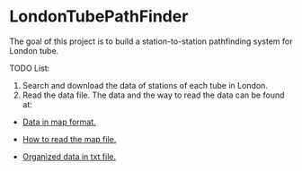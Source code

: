 # LondonTubePathFinder

The goal of this project is to build a station-to-station pathfinding system for London tube.

TODO List:
1. Search and download the data of stations of each tube in London.
2. Read the data file. The data and the way to read the data can be found at:

- [Data in map format.](https://www.cs.cornell.edu/~arb/data/spatial-underground-London/)

- [How to read the map file.](https://stackoverflow.com/questions/874461/read-mat-files-in-python)

- [Organized data in txt file.](https://github.com/mincongzhang/StationPathFinder/blob/master/LondonTube/LondonTube/stations.txt)
